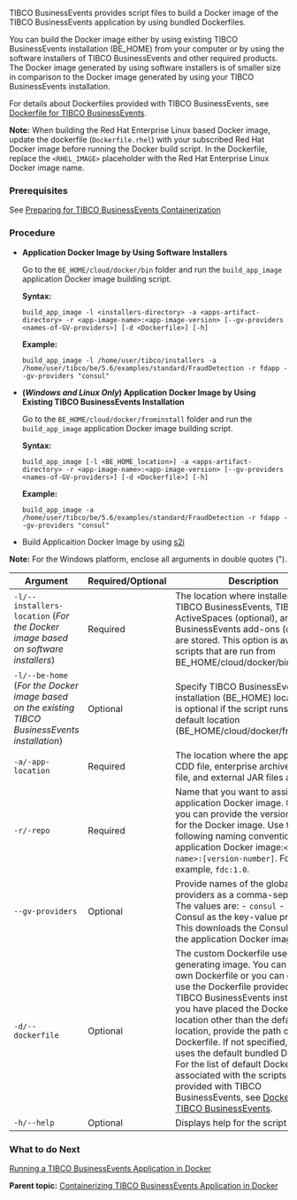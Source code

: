 TIBCO BusinessEvents provides script files to build a Docker image of the TIBCO BusinessEvents application by using bundled Dockerfiles.

You can build the Docker image either by using existing TIBCO BusinessEvents installation \(BE_HOME\) from your computer or by using the software installers of TIBCO BusinessEvents and other required products. The Docker image generated by using software installers is of smaller size in comparison to the Docker image generated by using your TIBCO BusinessEvents installation.

For details about Dockerfiles provided with TIBCO BusinessEvents, see [Dockerfile for TIBCO BusinessEvents](Dockerfile%20for%20TIBCO%20BusinessEvents).

**Note:** When building the Red Hat Enterprise Linux based Docker image, update the dockerfile \(`Dockerfile.rhel`\) with your subscribed Red Hat Docker image before running the Docker build script. In the Dockerfile, replace the `<RHEL_IMAGE>` placeholder with the Red Hat Enterprise Linux Docker image name.

### Prerequisites
See [Preparing for TIBCO BusinessEvents Containerization](Before-You-Begin#preparing-for-tibco-businessevents-containerization)

### Procedure

-   **Application Docker Image by Using Software Installers**

    Go to the `BE_HOME/cloud/docker/bin` folder and run the `build_app_image` application Docker image building script.

    **Syntax:**

    ```
    build_app_image -l <installers-directory> -a <apps-artifact-directory> -r <app-image-name>:<app-image-version> [--gv-providers <names-of-GV-providers>] [-d <Dockerfile>] [-h]
    ```

    **Example:**

    ```
    build_app_image -l /home/user/tibco/installers -a /home/user/tibco/be/5.6/examples/standard/FraudDetection -r fdapp --gv-providers "consul"
    ```

-   **\(*Windows and Linux Only*\) Application Docker Image by Using Existing TIBCO BusinessEvents Installation**

    Go to the `BE_HOME/cloud/docker/frominstall` folder and run the `build_app_image` application Docker image building script.

    **Syntax:**

    ```
    build_app_image [-l <BE_HOME_location>] -a <apps-artifact-directory> -r <app-image-name>:<app-image-version> [--gv-providers <names-of-GV-providers>] [-d <Dockerfile>] [-h]
    ```

    **Example:**

    ```
    build_app_image -a /home/user/tibco/be/5.6/examples/standard/FraudDetection -r fdapp --gv-providers "consul"
    ```
-  Build Applicaition Docker Image by using [s2i](docker-image-s2i)

**Note:** For the Windows platform, enclose all arguments in double quotes \("\).

|Argument|Required/Optional|Description|
|--------|-----------------|-----------|
|`-l/--installers-location` \(*For the Docker image based on software installers*\)|Required|The location where installers for TIBCO BusinessEvents, TIBCO ActiveSpaces \(optional\), and TIBCO BusinessEvents add-ons \(optional\) are stored. This option is available for scripts that are run from BE_HOME/cloud/docker/bin.|
|`-l/--be-home` \(*For the Docker image based on the existing TIBCO BusinessEvents installation*\)|Optional|Specify TIBCO BusinessEvents installation \(BE_HOME\) location. This is optional if the script runs from its default location \(BE_HOME/cloud/docker/frominstall\).|
|`-a/-app-location`|Required|The location where the application CDD file, enterprise archive \(EAR\) file, and external JAR files are stored.|
|`-r/-repo`|Required|Name that you want to assign to application Docker image. Optionally, you can provide the version number for the Docker image. Use the following naming convention for the application Docker image:```<image-name>:[version-number]```. For example, `fdc:1.0`.|
|`--gv-providers`|Optional|Provide names of the global variable providers as a comma-separated list. The values are: -   `consul` - Use Consul as the key-value provider. This downloads the Consul CLI into the application Docker image.|
|`-d/--dockerfile`|Optional|The custom Dockerfile used for generating image. You can use your own Dockerfile or you can edit and use the Dockerfile provided with the TIBCO BusinessEvents installation. If you have placed the Dockerfile at a location other than the default location, provide the path of the Dockerfile. If not specified, the script uses the default bundled Dockerfile. For the list of default Dockerfiles associated with the scripts that are provided with TIBCO BusinessEvents, see [Dockerfile for TIBCO BusinessEvents](Dockerfile%20for%20TIBCO%20BusinessEvents).|
|`-h/--help`|Optional|Displays help for the script file.|

### What to do Next
[Running a TIBCO BusinessEvents Application in Docker](Running%20TIBCO%20BusinessEvents%20Application%20in%20Docker)

**Parent topic:** [Containerizing TIBCO BusinessEvents Application in Docker](Containerizing%20TIBCO%20BusinessEvents%20Application%20in%20Docker)

